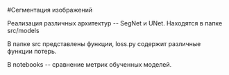 #Сегментация изображений

Реализация различных архитектур -- SegNet и UNet. Находятся в папке src/models

В папке src представлены функции, loss.py содержит различные функции потерь. 

В notebooks -- сравнение метрик обученных моделей.
